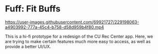 # Fuff: Fit Buffs

https://user-images.githubusercontent.com/69921727/229198063-a4903992-777a-45c4-b758-d58d959b4f80.mp4

This is a hi-fi prototype for a redesign of the CU Rec Center app. Here, we are trying to make certain features much more easy to access, as well as provide a better UI/UX.
